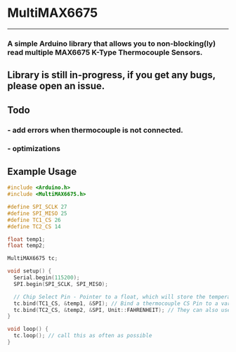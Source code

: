 # MultiMAX6675
---
### A simple Arduino library that allows you to **non-blocking(ly)** read multiple MAX6675 K-Type Thermocouple Sensors.

## **Library is still in-progress, if you get any bugs, please open an issue.**

## Todo
### - add errors when thermocouple is not connected.
### - optimizations

## Example Usage
```c++
#include <Arduino.h>
#include <MultiMAX6675.h>

#define SPI_SCLK 27
#define SPI_MISO 25
#define TC1_CS 26
#define TC2_CS 14

float temp1;
float temp2;

MultiMAX6675 tc;

void setup() {
  Serial.begin(115200);
  SPI.begin(SPI_SCLK, SPI_MISO);

  // Chip Select Pin - Pointer to a float, which will store the temperature, Pointer to an SPIClass
  tc.bind(TC1_CS, &temp1, &SPI); // Bind a thermocouple CS Pin to a variable, they will update on their own, no need for users to manually read.
  tc.bind(TC2_CS, &temp2, &SPI, Unit::FAHRENHEIT); // They can also use different SPIClass objects now, unlike my previous version.
}

void loop() {
  tc.loop(); // call this as often as possible
}
```
